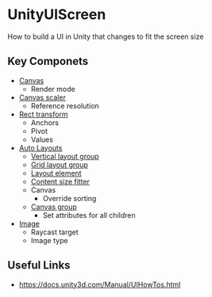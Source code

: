 # UnityUIScreen
How to build a UI in Unity that changes to fit the screen size

## Key Componets
* [Canvas](https://docs.unity3d.com/Manual/class-Canvas.html)
  * Render mode
* [Canvas scaler](https://docs.unity3d.com/Manual/script-CanvasScaler.html)
  * Reference resolution
* [Rect transform](https://docs.unity3d.com/Manual/class-RectTransform.html)
  * Anchors
  * Pivot
  * Values
* [Auto Layouts](https://docs.unity3d.com/Manual/comp-UIAutoLayout.html)
  * [Vertical layout group](https://docs.unity3d.com/Manual/script-VerticalLayoutGroup.html)
  * [Grid layout group](https://docs.unity3d.com/Manual/script-GridLayoutGroup.html)
  * [Layout element](https://docs.unity3d.com/Manual/script-LayoutElement.html)
  * [Content size fitter](https://docs.unity3d.com/Manual/script-ContentSizeFitter.html)
  * Canvas
    * Override sorting
  * [Canvas group](https://docs.unity3d.com/Manual/class-CanvasGroup.html)
    * Set attributes for all children
* [Image](https://docs.unity3d.com/Manual/script-Image.html)
  * Raycast target
  * Image type

## Useful Links
* <https://docs.unity3d.com/Manual/UIHowTos.html>
